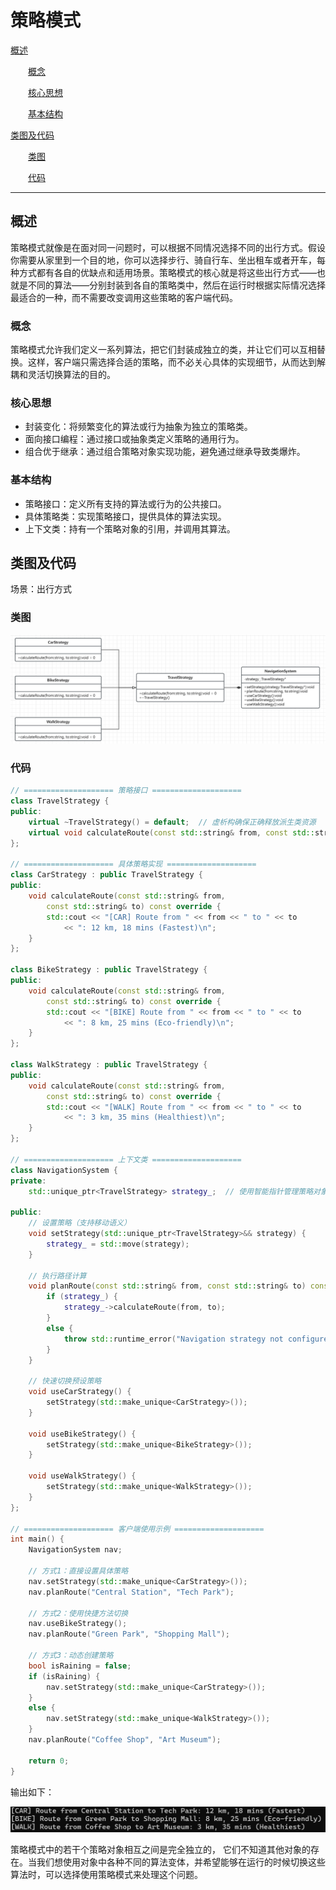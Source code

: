 ﻿# 策略模式

[概述](#概述)

&emsp;&emsp;[概念](#概念)

&emsp;&emsp;[核心思想](#核心思想)

&emsp;&emsp;[基本结构](#基本结构)

[类图及代码](#类图及代码)

&emsp;&emsp;[类图](#类图)

&emsp;&emsp;[代码](#代码)

---

## 概述

策略模式就像是在面对同一问题时，可以根据不同情况选择不同的出行方式。假设你需要从家里到一个目的地，你可以选择步行、骑自行车、坐出租车或者开车，每种方式都有各自的优缺点和适用场景。策略模式的核心就是将这些出行方式——也就是不同的算法——分别封装到各自的策略类中，然后在运行时根据实际情况选择最适合的一种，而不需要改变调用这些策略的客户端代码。

### 概念

策略模式允许我们定义一系列算法，把它们封装成独立的类，并让它们可以互相替换。这样，客户端只需选择合适的策略，而不必关心具体的实现细节，从而达到解耦和灵活切换算法的目的。

### 核心思想

- 封装变化：将频繁变化的算法或行为抽象为独立的策略类。
- 面向接口编程：通过接口或抽象类定义策略的通用行为。
- 组合优于继承：通过组合策略对象实现功能，避免通过继承导致类爆炸。

### 基本结构

- 策略接口：定义所有支持的算法或行为的公共接口。
- 具体策略类：实现策略接口，提供具体的算法实现。
- 上下文类：持有一个策略对象的引用，并调用其算法。

## 类图及代码

场景：出行方式

### 类图

![策略模式类图示例.png](../../res/4-title/策略模式类图示例.png)

### 代码

```C++
// ==================== 策略接口 ====================
class TravelStrategy {
public:
    virtual ~TravelStrategy() = default;  // 虚析构确保正确释放派生类资源
    virtual void calculateRoute(const std::string& from, const std::string& to) const = 0;
};

// ==================== 具体策略实现 ====================
class CarStrategy : public TravelStrategy {
public:
    void calculateRoute(const std::string& from,
        const std::string& to) const override {
        std::cout << "[CAR] Route from " << from << " to " << to
            << ": 12 km, 18 mins (Fastest)\n";
    }
};

class BikeStrategy : public TravelStrategy {
public:
    void calculateRoute(const std::string& from,
        const std::string& to) const override {
        std::cout << "[BIKE] Route from " << from << " to " << to
            << ": 8 km, 25 mins (Eco-friendly)\n";
    }
};

class WalkStrategy : public TravelStrategy {
public:
    void calculateRoute(const std::string& from,
        const std::string& to) const override {
        std::cout << "[WALK] Route from " << from << " to " << to
            << ": 3 km, 35 mins (Healthiest)\n";
    }
};

// ==================== 上下文类 ====================
class NavigationSystem {
private:
    std::unique_ptr<TravelStrategy> strategy_;  // 使用智能指针管理策略对象

public:
    // 设置策略（支持移动语义）
    void setStrategy(std::unique_ptr<TravelStrategy>&& strategy) {
        strategy_ = std::move(strategy);
    }

    // 执行路径计算
    void planRoute(const std::string& from, const std::string& to) const {
        if (strategy_) {
            strategy_->calculateRoute(from, to);
        }
        else {
            throw std::runtime_error("Navigation strategy not configured!");
        }
    }

    // 快速切换预设策略
    void useCarStrategy() {
        setStrategy(std::make_unique<CarStrategy>());
    }

    void useBikeStrategy() {
        setStrategy(std::make_unique<BikeStrategy>());
    }

    void useWalkStrategy() {
        setStrategy(std::make_unique<WalkStrategy>());
    }
};

// ==================== 客户端使用示例 ====================
int main() {
    NavigationSystem nav;

    // 方式1：直接设置具体策略
    nav.setStrategy(std::make_unique<CarStrategy>());
    nav.planRoute("Central Station", "Tech Park");

    // 方式2：使用快捷方法切换
    nav.useBikeStrategy();
    nav.planRoute("Green Park", "Shopping Mall");

    // 方式3：动态创建策略
    bool isRaining = false;
    if (isRaining) {
        nav.setStrategy(std::make_unique<CarStrategy>());
    }
    else {
        nav.setStrategy(std::make_unique<WalkStrategy>());
    }
    nav.planRoute("Coffee Shop", "Art Museum");

    return 0;
}
```

输出如下：

![策略模式样例输出.png](../../res/4-title/策略模式样例输出.png)

策略模式中的若干个策略对象相互之间是完全独立的， 它们不知道其他对象的存在。当我们想使用对象中各种不同的算法变体，并希望能够在运行的时候切换这些算法时，可以选择使用策略模式来处理这个问题。 
